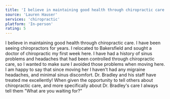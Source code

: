 ```yaml
---
title: 'I believe in maintaining good health through chiropractic care'
source: 'Lauren Hauser'
services: 'chiropractic'
platform: 'In-person'
rating: 5
---
```


I believe in maintaining good health through chiropractic care. I have been seeing chiropractors for years. I relocated to Bakersfield and sought a doctor of chiropractic my first week here. I have had a history of sinus problems and headaches that had been controlled through chiropractic care, so I wanted to make sure I avoided those problems when moving here. I am happy to say that since moving her I haven't had any migraine headaches, and minimal sinus discomfort. Dr. Bradley and his staff have treated me excellently! When given the opportunity to tell others about chiropractic care, and more specifically about Dr. Bradley's care I always tell them "What are you waiting for?"
